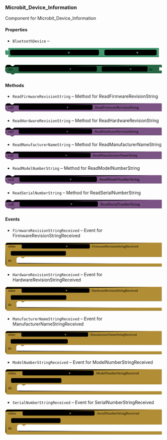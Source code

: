 ### Microbit_Device_Information

Component for Microbit_Device_Information

#### Properties

+ <a name="BluetoothDevice"></a>`BluetoothDevice` – 


![get Microbit_Device_Information1 BluetoothDevice ](blocks/Microbit_Device_Information.BluetoothDevice_getter.svg)


![set Microbit_Device_Information1 BluetoothDevice  to](blocks/Microbit_Device_Information.BluetoothDevice_setter.svg)

#### Methods

+ <a name="ReadFirmwareRevisionString"></a>`ReadFirmwareRevisionString` – Method for ReadFirmwareRevisionString

![call Microbit_Device_Information1 ReadFirmwareRevisionString](blocks/Microbit_Device_Information.ReadFirmwareRevisionString.svg)

+ <a name="ReadHardwareRevisionString"></a>`ReadHardwareRevisionString` – Method for ReadHardwareRevisionString

![call Microbit_Device_Information1 ReadHardwareRevisionString](blocks/Microbit_Device_Information.ReadHardwareRevisionString.svg)

+ <a name="ReadManufacturerNameString"></a>`ReadManufacturerNameString` – Method for ReadManufacturerNameString

![call Microbit_Device_Information1 ReadManufacturerNameString](blocks/Microbit_Device_Information.ReadManufacturerNameString.svg)

+ <a name="ReadModelNumberString"></a>`ReadModelNumberString` – Method for ReadModelNumberString

![call Microbit_Device_Information1 ReadModelNumberString](blocks/Microbit_Device_Information.ReadModelNumberString.svg)

+ <a name="ReadSerialNumberString"></a>`ReadSerialNumberString` – Method for ReadSerialNumberString

![call Microbit_Device_Information1 ReadSerialNumberString](blocks/Microbit_Device_Information.ReadSerialNumberString.svg)

#### Events

+ <a name="FirmwareRevisionStringReceived"></a>`FirmwareRevisionStringReceived` – Event for FirmwareRevisionStringReceived

![when Microbit_Device_Information1 FirmwareRevisionStringReceived Firmware_Revision_String do](blocks/Microbit_Device_Information.FirmwareRevisionStringReceived.svg)

+ <a name="HardwareRevisionStringReceived"></a>`HardwareRevisionStringReceived` – Event for HardwareRevisionStringReceived

![when Microbit_Device_Information1 HardwareRevisionStringReceived Hardware_Revision_String do](blocks/Microbit_Device_Information.HardwareRevisionStringReceived.svg)

+ <a name="ManufacturerNameStringReceived"></a>`ManufacturerNameStringReceived` – Event for ManufacturerNameStringReceived

![when Microbit_Device_Information1 ManufacturerNameStringReceived Manufacturer_Name_String do](blocks/Microbit_Device_Information.ManufacturerNameStringReceived.svg)

+ <a name="ModelNumberStringReceived"></a>`ModelNumberStringReceived` – Event for ModelNumberStringReceived

![when Microbit_Device_Information1 ModelNumberStringReceived Model_Number_String do](blocks/Microbit_Device_Information.ModelNumberStringReceived.svg)

+ <a name="SerialNumberStringReceived"></a>`SerialNumberStringReceived` – Event for SerialNumberStringReceived

![when Microbit_Device_Information1 SerialNumberStringReceived Serial_Number_String do](blocks/Microbit_Device_Information.SerialNumberStringReceived.svg)


